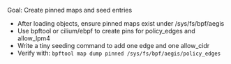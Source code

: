 Goal: Create pinned maps and seed entries

- After loading objects, ensure pinned maps exist under /sys/fs/bpf/aegis
- Use bpftool or cilium/ebpf to create pins for policy_edges and allow_lpm4
- Write a tiny seeding command to add one edge and one allow_cidr
- Verify with: `bpftool map dump pinned /sys/fs/bpf/aegis/policy_edges`
